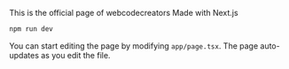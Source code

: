 This is the official page of webcodecreators Made with Next.js

```bash
npm run dev
```

You can start editing the page by modifying `app/page.tsx`. The page auto-updates as you edit the file.

